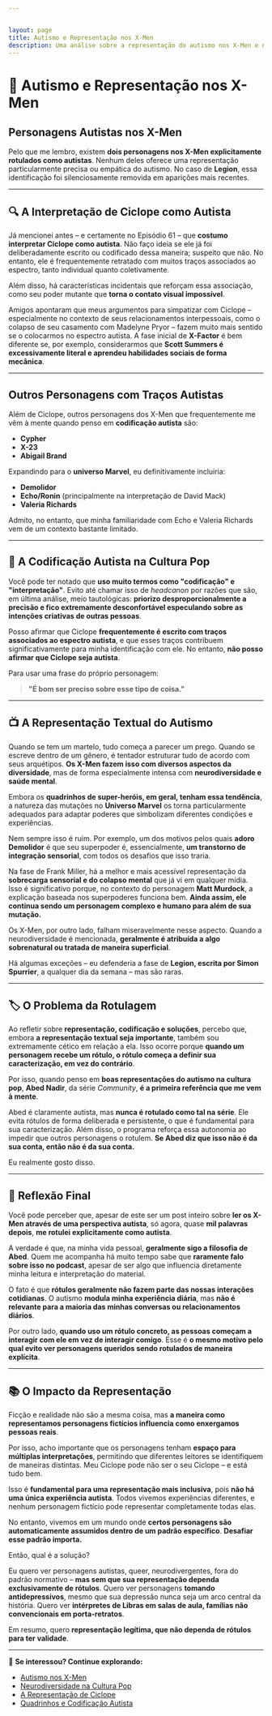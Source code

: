 ```yaml
---


layout: page
title: Autismo e Representação nos X-Men
description: Uma análise sobre a representação do autismo nos X-Men e na cultura pop.
---
```

# 🧩 Autismo e Representação nos X-Men

## Personagens Autistas nos X-Men

Pelo que me lembro, existem **dois personagens nos X-Men explicitamente rotulados como autistas**. Nenhum deles oferece uma representação particularmente precisa ou empática do autismo. No caso de **Legion**, essa identificação foi silenciosamente removida em aparições mais recentes.

---

## 🔍 A Interpretação de Ciclope como Autista  

Já mencionei antes – e certamente no Episódio 61 – que **costumo interpretar Ciclope como autista**. Não faço ideia se ele já foi deliberadamente escrito ou codificado dessa maneira; suspeito que não. No entanto, ele é frequentemente retratado com muitos traços associados ao espectro, tanto individual quanto coletivamente.  

Além disso, há características incidentais que reforçam essa associação, como seu poder mutante que **torna o contato visual impossível**.  

Amigos apontaram que meus argumentos para simpatizar com Ciclope – especialmente no contexto de seus relacionamentos interpessoais, como o colapso de seu casamento com Madelyne Pryor – fazem muito mais sentido se o colocarmos no espectro autista. A fase inicial de **X-Factor** é bem diferente se, por exemplo, considerarmos que **Scott Summers é excessivamente literal e aprendeu habilidades sociais de forma mecânica**.

---

## Outros Personagens com Traços Autistas  

Além de Ciclope, outros personagens dos X-Men que frequentemente me vêm à mente quando penso em **codificação autista** são:  

- **Cypher**  
- **X-23**  
- **Abigail Brand**  

Expandindo para o **universo Marvel**, eu definitivamente incluiria:  

- **Demolidor**  
- **Echo/Ronin** (principalmente na interpretação de David Mack)  
- **Valeria Richards**  

Admito, no entanto, que minha familiaridade com Echo e Valeria Richards vem de um contexto bastante limitado.

---

## 📖 A Codificação Autista na Cultura Pop  

Você pode ter notado que **uso muito termos como "codificação" e "interpretação"**. Evito até chamar isso de *headcanon* por razões que são, em última análise, meio tautológicas: **priorizo desproporcionalmente a precisão e fico extremamente desconfortável especulando sobre as intenções criativas de outras pessoas**.  

Posso afirmar que Ciclope **frequentemente é escrito com traços associados ao espectro autista**, e que esses traços contribuem significativamente para minha identificação com ele. No entanto, **não posso afirmar que Ciclope seja autista**.  

Para usar uma frase do próprio personagem:  

> **"É bom ser preciso sobre esse tipo de coisa."**

---

## 📺 A Representação Textual do Autismo  

Quando se tem um martelo, tudo começa a parecer um prego. Quando se escreve dentro de um gênero, é tentador estruturar tudo de acordo com seus arquétipos. **Os X-Men fazem isso com diversos aspectos da diversidade**, mas de forma especialmente intensa com **neurodiversidade e saúde mental**.  

Embora os **quadrinhos de super-heróis, em geral, tenham essa tendência**, a natureza das mutações no **Universo Marvel** os torna particularmente adequados para adaptar poderes que simbolizam diferentes condições e experiências.

Nem sempre isso é ruim. Por exemplo, um dos motivos pelos quais **adoro Demolidor** é que seu superpoder é, essencialmente, **um transtorno de integração sensorial**, com todos os desafios que isso traria.  

Na fase de Frank Miller, há a melhor e mais acessível representação da **sobrecarga sensorial e do colapso mental** que já vi em qualquer mídia. Isso é significativo porque, no contexto do personagem **Matt Murdock**, a explicação baseada nos superpoderes funciona bem. **Ainda assim, ele continua sendo um personagem complexo e humano para além de sua mutação.**  

Os X-Men, por outro lado, falham miseravelmente nesse aspecto. Quando a neurodiversidade é mencionada, **geralmente é atribuída a algo sobrenatural ou tratada de maneira superficial**.  

Há algumas exceções – eu defenderia a fase de **Legion, escrita por Simon Spurrier**, a qualquer dia da semana – mas são raras.  

---

## 🏷️ O Problema da Rotulagem  

Ao refletir sobre **representação, codificação e soluções**, percebo que, embora **a representação textual seja importante**, também sou extremamente cético em relação a ela. Isso ocorre porque **quando um personagem recebe um rótulo, o rótulo começa a definir sua caracterização, em vez do contrário**.  

Por isso, quando penso em **boas representações do autismo na cultura pop**, **Abed Nadir**, da série *Community*, **é a primeira referência que me vem à mente**.  

Abed é claramente autista, mas **nunca é rotulado como tal na série**. Ele evita rótulos de forma deliberada e persistente, o que é fundamental para sua caracterização. Além disso, o programa reforça essa autonomia ao impedir que outros personagens o rotulem. **Se Abed diz que isso não é da sua conta, então não é da sua conta.**  

Eu realmente gosto disso.

---

## 📌 Reflexão Final  

Você pode perceber que, apesar de este ser um post inteiro sobre **ler os X-Men através de uma perspectiva autista**, só agora, quase **mil palavras depois**, **me rotulei explicitamente como autista**.  

A verdade é que, na minha vida pessoal, **geralmente sigo a filosofia de Abed**. Quem me acompanha há muito tempo sabe que **raramente falo sobre isso no podcast**, apesar de ser algo que influencia diretamente minha leitura e interpretação do material.  

O fato é que **rótulos geralmente não fazem parte das nossas interações cotidianas**. O autismo **modula minha experiência diária**, mas **não é relevante para a maioria das minhas conversas ou relacionamentos diários**.  

Por outro lado, **quando uso um rótulo concreto, as pessoas começam a interagir com ele em vez de interagir comigo**. Esse é **o mesmo motivo pelo qual evito ver personagens queridos sendo rotulados de maneira explícita**.  

---

## 📚 O Impacto da Representação  

Ficção e realidade não são a mesma coisa, mas **a maneira como representamos personagens fictícios influencia como enxergamos pessoas reais**.  

Por isso, acho importante que os personagens tenham **espaço para múltiplas interpretações**, permitindo que diferentes leitores se identifiquem de maneiras distintas. Meu Ciclope pode não ser o seu Ciclope – e está tudo bem.  

Isso é **fundamental para uma representação mais inclusiva**, pois **não há uma única experiência autista**. Todos vivemos experiências diferentes, e nenhum personagem fictício pode representar completamente todas elas.  

No entanto, vivemos em um mundo onde **certos personagens são automaticamente assumidos dentro de um padrão específico**. **Desafiar esse padrão importa.**  

Então, qual é a solução?  

Eu quero ver personagens autistas, queer, neurodivergentes, fora do padrão normativo – **mas sem que sua representação dependa exclusivamente de rótulos**. Quero ver personagens **tomando antidepressivos**, mesmo que sua depressão nunca seja um arco central da história. Quero ver **intérpretes de Libras em salas de aula, famílias não convencionais em porta-retratos**.  

Em resumo, quero **representação legítima, que não dependa de rótulos para ter validade**.

---

📌 **Se interessou? Continue explorando:**  
- [Autismo nos X-Men](#)  
- [Neurodiversidade na Cultura Pop](#)  
- [A Representação de Ciclope](#)  
- [Quadrinhos e Codificação Autista](#)  
